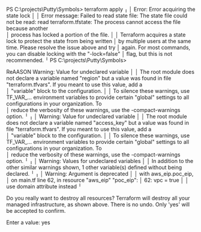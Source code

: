 PS C:\projects\Putty\Symbols> terraform apply
╷
│ Error: Error acquiring the state lock
│
│ Error message: Failed to read state file: The state file could not be read: read terraform.tfstate: The process cannot access the file because another   
│ process has locked a portion of the file.
│
│ Terraform acquires a state lock to protect the state from being written
│ by multiple users at the same time. Please resolve the issue above and try
│ again. For most commands, you can disable locking with the "-lock=false"
│ flag, but this is not recommended.
╵
PS C:\projects\Putty\Symbols>

ReAASON
 Warning: Value for undeclared variable
│
│ The root module does not declare a variable named "region" but a value was found in file "terraform.tfvars". If you meant to use this value, add a       
│ "variable" block to the configuration.
│
│ To silence these warnings, use TF_VAR_... environment variables to provide certain "global" settings to all configurations in your organization. To      
│ reduce the verbosity of these warnings, use the -compact-warnings option.
╵
╷
│ Warning: Value for undeclared variable
│
│ The root module does not declare a variable named "access_key" but a value was found in file "terraform.tfvars". If you meant to use this value, add a   
│ "variable" block to the configuration.
│
│ To silence these warnings, use TF_VAR_... environment variables to provide certain "global" settings to all configurations in your organization. To      
│ reduce the verbosity of these warnings, use the -compact-warnings option.
╵
╷
│ Warning: Values for undeclared variables
│
│ In addition to the other similar warnings shown, 1 other variable(s) defined without being declared.
╵
╷
│ Warning: Argument is deprecated
│
│   with aws_eip.poc_eip,
│   on main.tf line 62, in resource "aws_eip" "poc_eip":
│   62:   vpc = true
│
│ use domain attribute instead
╵

Do you really want to destroy all resources?
  Terraform will destroy all your managed infrastructure, as shown above.
  There is no undo. Only 'yes' will be accepted to confirm.

  Enter a value: yes



